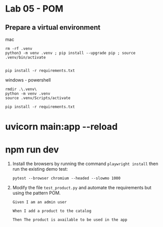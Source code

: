 # Lab 05 - POM


## Prepare a virtual environment

mac
```shell
rm -rf .venv
python3 -m venv .venv ; pip install --upgrade pip ; source .venv/bin/activate


pip install -r requirements.txt

```

windows - powershell
```shell
rmdir .\.venv\
python -m venv .venv
source .venv/Scripts/activate

pip install -r requirements.txt

``` 
# uvicorn main:app --reload
# npm run dev

1. Install the browsers by running the command  `playwright install` then run the existing demo test:
    ```
    pytest --browser chromium --headed --slowmo 1000
    ```

1. Modify the file `test_product.py` and automate the requirements but using the pattern POM.

    ```
    Given I am an admin user​

    When I add a product to the catalog​

    Then The product is available to be used in the app
    ```
